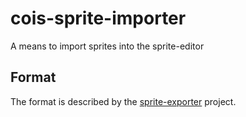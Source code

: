 cois-sprite-importer
===========

A means to import sprites into the sprite-editor

Format
------

The format is described by the [sprite-exporter][] project.

[sprite-exporter]: https://github.com/Chair-of-Indefinite-Studies/sprite-exporter
